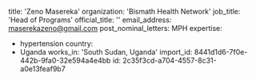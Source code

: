 title: 'Zeno Masereka'
organization: 'Bismath Health Network'
job_title: 'Head of Programs'
official_title: ''
email_address: maserekazeno@gmail.com
post_nominal_letters: MPH
expertise:
  - hypertension
country:
  - Uganda
works_in: 'South Sudan, Uganda'
import_id: 8441d1d6-7f0e-442b-9fa0-32e594a4e4bb
id: 2c35f3cd-a704-4557-8c31-a0e13feaf9b7
